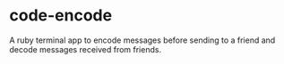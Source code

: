 # code-encode
A ruby terminal app to encode messages before sending to a friend and decode messages received from friends.
